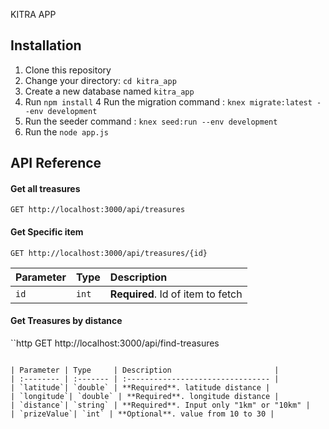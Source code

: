 KITRA APP

## Installation

1. Clone this repository
2. Change your directory: `cd kitra_app`
3. Create a new database named `kitra_app`
4. Run `npm install`
4 Run the migration command : `knex migrate:latest --env development`
5. Run the seeder command : `knex seed:run --env development`
6. Run the `node app.js`


## API Reference

#### Get all treasures

```http
GET http://localhost:3000/api/treasures

```

#### Get Specific item

```http
GET http://localhost:3000/api/treasures/{id}

```

| Parameter | Type     | Description                       |
| :-------- | :------- | :-------------------------------- |
| `id`      | `int` | **Required**. Id of item to fetch |

#### Get Treasures by distance

``http
 GET http://localhost:3000/api/find-treasures

```

| Parameter | Type     | Description                       |
| :-------- | :------- | :-------------------------------- |
| `latitude`| `double` | **Required**. latitude distance |
| `longitude`| `double` | **Required**. longitude distance |
| `distance`| `string` | **Required**. Input only "1km" or "10km" |
| `prizeValue`| `int` | **Optional**. value from 10 to 30 |

```

